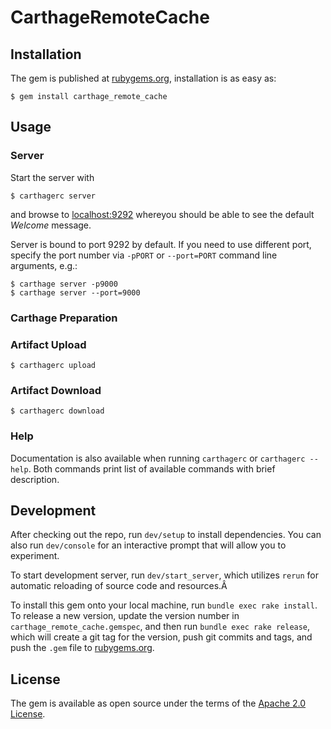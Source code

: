 # CarthageRemoteCache

## Installation

The gem is published at [rubygems.org](https://rubygems.org/gems/carthage_remote_cache), installation is as easy as:

    $ gem install carthage_remote_cache

## Usage

### Server

Start the server with

    $ carthagerc server

and browse to [localhost:9292](http://localhost:9292/) whereyou should be able to see the default _Welcome_ message.

Server is bound to port 9292 by default. If you need to use different port, specify the port number via `-pPORT` or `--port=PORT` command line arguments, e.g.:

    $ carthage server -p9000
    $ carthage server --port=9000


### Carthage Preparation

### Artifact Upload
    $ carthagerc upload

### Artifact Download
    $ carthagerc download

### Help

Documentation is also available when running `carthagerc` or `carthagerc --help`. Both commands print list of available commands with brief description.

## Development

After checking out the repo, run `dev/setup` to install dependencies. You can also run `dev/console` for an interactive prompt that will allow you to experiment.

To start development server, run `dev/start_server`, which utilizes `rerun` for automatic reloading of source code and resources.Â

To install this gem onto your local machine, run `bundle exec rake install`. To release a new version, update the version number in `carthage_remote_cache.gemspec`, and then run `bundle exec rake release`, which will create a git tag for the version, push git commits and tags, and push the `.gem` file to [rubygems.org](https://rubygems.org/gems/carthage_remote_cache).

## License

The gem is available as open source under the terms of the [Apache 2.0 License](https://opensource.org/licenses/Apache-2.0).
